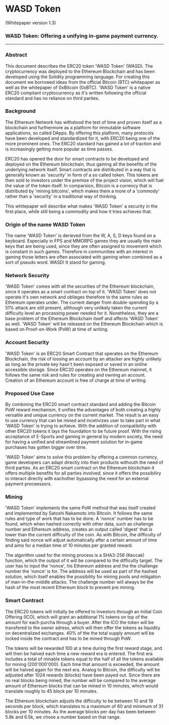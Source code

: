 
# WASD Token

(Whitepaper version 1.3)
### WASD Token: Offering a unifying in-game payment currency.
---

### Abstract
This document describes the ERC20 token 'WASD Token' (WASD). The cryptocurrency was deployed to the Ethereum Blockchain and has been developed using the Solidity programming language. For creating this document we borrowed ideas from the official Bitcoin (BTC) whitepaper as well as the whitepaper of 0xBitcoin (0xBTC). 'WASD Token' is a native ERC20 compliant cryptocurrency as it's written following the official standard and has no reliance on third parties.

### Background
The Ethereum Network has withstood the test of time and proven itself as a blockchain and furthermore as a platform for immutable software applications, so called DApps. By offering this platform, many protocols have been developed and standardized for it, with ERC20 being one of the more prominent ones. The ERC20 standard has gained a lot of traction and is increasingly getting more popular as time passes.

ERC20 has opened the door for smart contracts to be developed and deployed on the Ethereum blockchain, thus gaining all the benefits of the underlying network itself. Smart contracts are distributed in a way that is generally known as 'security' in form of a so called token. This tokens are then sold to investors under the premise of the project vision, which will fuel the value of the token itself. In comparsion, Bitcoin is a currency that is distributed by 'mining bitcoins', which makes them a more of a 'commody' rather than a 'security' in a traditional way of thinking.

This whitepaper will describe what makes 'WASD Token' a security in the first place, while still being a commodity and how it tries achieves that.

### Origin of the name WASD Token
The name 'WASD Token' is derieved from the W, A, S, D keys found on a keyboard. Especially in FPS and MMORPG games they are usually the main keys that are being used, since they are often assigned to movement which is constant in such games. Therefore in communities with an interest in gaming those letters are often associated with gaming when combined as a sort of pseudo word. WASD! It stand for gaming.

### Network Security
'WASD Token' comes with all the securities of the Ethereum blockchain, since it operates as a smart contract on top of it. 'WASD Token' does not operate it's own network and oblieges therefore to the same rules as Ethereum operates under. The current danger from double-spending by a 51% attack are still present, allthough very unlikely taken the current difficulty level an processing power needed for it. Nonetheless, they are a base problem of the Ethereum Blockchain itself and affects 'WASD Token' as well. 'WASD Token' will be released on the Ethereum Blockchain which is based on Proof-on-Work (PoW) at time of writing.

### Account Security
'WASD Token' is an ERC20 Smart Contract that operates on the Ethereum Blockchain, the risk of loosing an account by an attacker are highly unlikely as long as the private key hasn't been exposed or saved in an online accessible storage. Since ERC20 operates on the Ethereum mainnet, it follows the same risk and rules for creating and owning an account. Creation of an Ethereum account is free of charge at time of writing.

### Proposed Use Case
By combining the ERC20 smart contract standard and adding the Bitcoin PoW reward mechanism, it unifies the advantages of both creating a highly versatile and unique currency on the current market. The result is an easy to use currency that can be mined and incetivizes user to take part in what 'WASD Token' is trying to achieve. With the addition of compatibility with other ERC20 tokens it lays the foundation to be future proof. With the rising acceptance of E-Sports and gaming in general by modern society, the need for having a unified and streamlined payment solution for in-game purchases has gotten bigger over time.

'WASD Token' aims to solve this problem by offering a common currency, game developers can adapt directly into their products withouth the need of third parties. As an ERC20 smart contract on the Ethereum blockchain it offers multiple benefits for all parties involved, since it offers the possibiliry to interact directly with eachother bypassing the need for an external payment proceessors.

### Mining
'WASD Token' implements the same PoW method that was itself created and implemented by Satoshi Nakamoto into Bitcoin. It follows the same rules and type of work that has to be done. A 'nonce' number has to be found, which when hashed correctly with other data, such as challenge number and Ethereum address, creates an output called 'digest' that is lower than the current difficulty of the coin. As with Bitcoin, the difficulty of finding said nonce will adjust automatically after a certain amount of time and aims for a median time of 10 minutes per granted reward.

The algorithm used for the mining process is a SHA3-256 (Keccak) function, which the output of it will be compared to the difficulty target. The user has to input the 'nonce', his Ethereum address and the the challenge number the 'nonce' is for. The address will be used as part of the hashed solution, which itself enables the possibility for mining pools and mitigation of man-in-the-middle attacks. The challenge number will always be the hash of the most recent Ethereum block to prevent pre mining.

### Smart Contract
The ERC20 tokens will initially be offered to investors through an Initial Coin Offering (ICO), which will grant an additional 1% tokens on top of the amount for each purcha through a buyer. After the ICO the token will be transfered to the owner adress, which will then offer the tokens as liquidity on decentralized exchanges. 40% of the the total supply amount will be locked inside the contract and has to be mined through PoW.

The tokens will be rewarded 100 at a time during the first reward stage, and will then be halved each time a new reward era is entered. The first era includes a total of minable tokens equal to the half of all the tokens available for mining (200'000'000). Each time that amount is exceeded, the amount will be halved again for the next era. Analog to Bitcoin, the difficulty will be adjusted after 1024 rewards (blocks) have been payed out. Since there are no real blocks being mined, the number will be compared to the average amount of Ethereum blocks that can be mined in 10 minutes, which would translate roughly to 45 block per 10 minutes.

The Ethereum blockchain adjusts the difficulty to be between 10 and 19 seconds per block, which translates to a maximum of 60 and minimum of 31 blocks per 10 minutes. As the average blocks per day has been between 5.8k and 6.5k, we chose a number based on that range.
